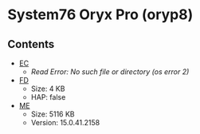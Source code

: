 # System76 Oryx Pro (oryp8)

## Contents

- [EC](./ec.rom)
  - *Read Error: No such file or directory (os error 2)*
- [FD](./fd.rom)
  - Size: 4 KB
  - HAP: false
- [ME](./me.rom)
  - Size: 5116 KB
  - Version: 15.0.41.2158
